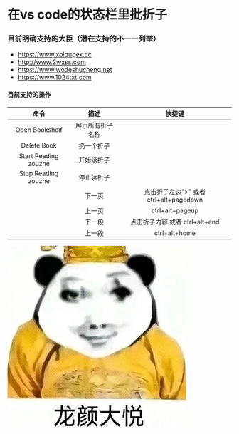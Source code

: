 # 在vs code的状态栏里批折子

### 目前明确支持的大臣（潜在支持的不一一列举）

- https://www.xblqugex.cc
- http://www.2wxss.com
- https://www.wodeshucheng.net
- https://www.1024txt.com

#### 目前支持的操作
| 命令 | 描述 | 快捷键 |
|:----:|:----:|:----:|
|Open Bookshelf|展示所有折子名称|
|Delete Book|扔一个折子|
|Start Reading zouzhe|开始读折子|
|Stop Reading zouzhe|停止读折子|
| |下一页|点击折子左边">" 或者 ctrl+alt+pagedown|
| |上一页|ctrl+alt+pageup|
| |下一段| 点击折子内容 或者 ctrl+alt+end|
| |上一段| ctrl+alt+home|

![龙颜大悦](./long.jpg)